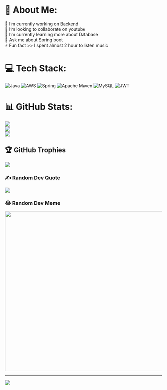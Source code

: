 # 💫 About Me:
🔭 I’m currently working on Backend<br>👯 I’m looking to collaborate on youtube<br>🌱 I’m currently learning more about Database<br>💬 Ask me about Spring boot<br>⚡ Fun fact >> I spent almost 2 hour to listen music


# 💻 Tech Stack:
![Java](https://img.shields.io/badge/java-%23ED8B00.svg?style=for-the-badge&logo=java&logoColor=white) ![AWS](https://img.shields.io/badge/AWS-%23FF9900.svg?style=for-the-badge&logo=amazon-aws&logoColor=white) ![Spring](https://img.shields.io/badge/spring-%236DB33F.svg?style=for-the-badge&logo=spring&logoColor=white) ![Apache Maven](https://img.shields.io/badge/Apache%20Maven-C71A36?style=for-the-badge&logo=Apache%20Maven&logoColor=white) ![MySQL](https://img.shields.io/badge/mysql-%2300f.svg?style=for-the-badge&logo=mysql&logoColor=white) ![JWT](https://img.shields.io/badge/JWT-black?style=for-the-badge&logo=JSON%20web%20tokens)
# 📊 GitHub Stats:
![](https://github-readme-stats.vercel.app/api?username=saurabhkakde007&theme=merko&hide_border=false&include_all_commits=false&count_private=false)<br/>
![](https://github-readme-streak-stats.herokuapp.com/?user=saurabhkakde007&theme=merko&hide_border=false)<br/>
![](https://github-readme-stats.vercel.app/api/top-langs/?username=saurabhkakde007&theme=merko&hide_border=false&include_all_commits=false&count_private=false&layout=compact)

## 🏆 GitHub Trophies
![](https://github-profile-trophy.vercel.app/?username=saurabhkakde007&theme=radical&no-frame=false&no-bg=true&margin-w=4)

### ✍️ Random Dev Quote
![](https://quotes-github-readme.vercel.app/api?type=horizontal&theme=radical)

### 😂 Random Dev Meme
<img src="https://random-memer.herokuapp.com/" width="512px"/>

---
[![](https://visitcount.itsvg.in/api?id=saurabhkakde007&icon=0&color=0)](https://visitcount.itsvg.in)

<!-- Proudly created with GPRM ( https://gprm.itsvg.in ) -->
